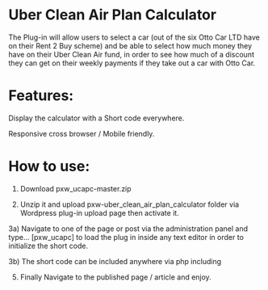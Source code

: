 # Uber Clean Air Plan Calculator

The Plug-in will allow users to select a car (out of the six Otto Car LTD have on their Rent 2 Buy scheme) and be able to select how much money they have on their Uber Clean Air fund, in order to see how much of a discount they can get on their weekly payments if they take out a car with Otto Car.
		
# Features:

Display the calculator with a Short code everywhere.

Responsive cross browser / Mobile friendly.

# How to use:

1) Download pxw_ucapc-master.zip

2) Unzip it and upload pxw-uber_clean_air_plan_calculator folder via Wordpress plug-in upload page then activate it.
   
3a) Navigate to one of the page or post via the administration panel and type... [pxw_ucapc] to load the plug in inside any text editor in order to initialize the short code. 

3b) The short code can be included anywhere via php including <?php echo do_shortcode('[pxw_ucapc]'); ?>

5) Finally Navigate to the published page / article and enjoy. 

